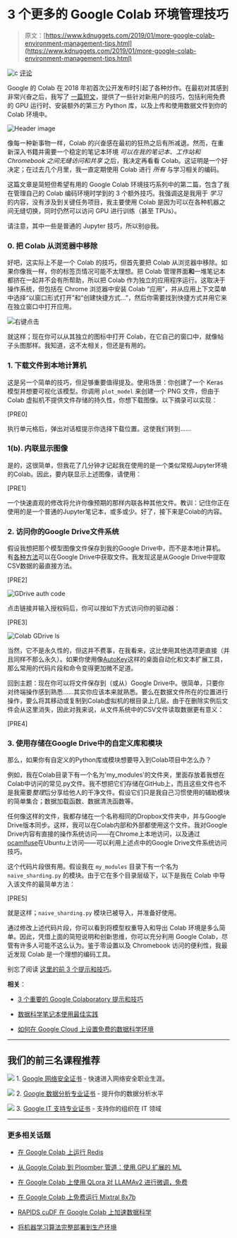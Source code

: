 # 3 个更多的 Google Colab 环境管理技巧

> 原文：[https://www.kdnuggets.com/2019/01/more-google-colab-environment-management-tips.html](https://www.kdnuggets.com/2019/01/more-google-colab-environment-management-tips.html)

![c](../Images/3d9c022da2d331bb56691a9617b91b90.png) [评论](#comments)

Google 的 Colab 在 2018 年初首次公开发布时引起了各种炒作。在最初对其感到非常兴奋之后，我写了 [一篇短文](/2018/02/essential-google-colaboratory-tips-tricks.html)，提供了一些针对新用户的技巧，包括利用免费的 GPU 运行时、安装额外的第三方 Python 库，以及上传和使用数据文件到你的 Colab 环境中。

![Header image](../Images/f2a5d9754f4267cd5dd86c2c0a9ed1ec.png)

像每一种新事物一样，Colab 的兴奋感在最初的狂热之后有所减退。然而，在重新深入书籍并需要一个稳定的笔记本环境 *可以在我的笔记本、工作站和 Chromebook 之间无缝访问和共享* 之后，我决定再看看 Colab。这证明是一个好决定；在过去几个月里，我一直定期使用 Colab 进行 *所有* 与学习相关的编码。

这篇文章是简短但希望有用的 Google Colab 环境技巧系列中的第二篇，包含了我在管理自己的 Colab 编码环境时学到的 3 个额外技巧。我强调这是我用于 *学习* 的内容，没有涉及到关键任务项目，我主要使用 Colab 是因为可以在各种机器之间无缝切换，同时仍然可以访问 GPU 进行训练（甚至 TPUs）。

请注意，其中一些是普通的 Jupyter 技巧，所以别@我。

### **0\. 把 Colab 从浏览器中移除**

好吧，这实际上不是一个 Colab 的技巧，但首先要把 Colab 从浏览器中移除。如果你像我一样，你的标签页情况可能不太理想。把 Colab 管理界面**和**一堆笔记本都挤在一起并不会有所帮助，所以把 Colab 作为独立的应用程序运行。这取决于操作系统，但包括在 Chrome 浏览器中安装 Colab “应用”，并从应用上下文菜单中选择“以窗口形式打开”和“创建快捷方式...”，然后你需要找到快捷方式并用它来在独立窗口中打开应用。

![右键点击](../Images/d8a2c5bd1d585486045c441491f12d1c.png)

就这样；现在你可以从其独立的图标中打开 Colab，在它自己的窗口中，就像帖子头图那样。我知道，这不太相关，但还是有用的。

### **1\. 下载文件到本地计算机**

这是另一个简单的技巧，但足够重要值得提及。使用场景：你创建了一个 Keras 模型并想要可视化该模型。你调用 `plot_model` 来创建一个 PNG 文件，但由于 Colab 虚拟机不提供文件存储的持久性，你想下载图像。以下摘录可以实现：

[PRE0]

执行单元格后，弹出对话框提示你选择下载位置。这使我们转到……

### **1(b). 内联显示图像**

是的，这很简单，但我花了几分钟才记起我在使用的是一个类似常规Jupyter环境的Colab。因此，要内联显示上述图像，请使用：

[PRE1]

一个快速直观的修改将允许你像预期的那样内联各种其他文件。教训：记住你正在使用的是一个普通的Jupyter笔记本，或多或少。好了，接下来是Colab的内容。

### **2\. 访问你的Google Drive文件系统**

假设我想把那个模型图像文件保存到我的Google Drive中，而不是本地计算机。有[各种方法](https://colab.research.google.com/notebooks/io.ipynb)可以在Google Drive中获取文件。我发现这是从Google Drive中提取CSV数据的最直接方法。

[PRE2]

![GDrive auth code](../Images/f996dc6b9e01900fa6d41db2e7d1e871.png)

点击链接并输入授权码后，你可以按如下方式访问你的驱动器：

[PRE3]

![Colab GDrive ls](../Images/b240bde1eb37c12ce6c34973ab68db04.png)

当然，它不是永久性的，但这并不费事，在我看来，这比使用其他选项更直接（并且同样不那么永久）。如果你使用像[AutoKey](https://github.com/autokey/autokey)这样的桌面自动化和文本扩展工具，那么常用的代码片段和命令变得更加微不足道。

回到主题：现在你可以将文件保存到（或从）Google Drive中。很简单，只要你对终端操作感到熟悉……其实你应该本来就熟悉。要么在数据文件所在的位置进行操作，要么将其移动或复制到Colab虚拟机的根目录上几层。由于在删除实例后文件会从这里消失，因此对我来说，从文件系统中的CSV文件读取数据更有意义：

[PRE4]

### **3\. 使用存储在Google Drive中的自定义库和模块**

那么，如果你有自定义的Python库或模块想要导入到Colab项目中怎么办？

例如，我在Colab目录下有一个名为'my_modules'的文件夹，里面存放着我想在Colab中访问的常见.py文件。我不想把它们存储在GitHub上，而且这些文件也不是我需要*整理*后分享给他人的干净文件。假设它们只是我自己习惯使用的辅助模块的简单集合；数据加载函数、数据清洗函数等。

任何像这样的文件，我都存储在一个名称相同的Dropbox文件夹中，并与Google Drive版本同步。这样，我可以在Colab内部和外部都使用这个文件。我对Google Drive内容有直接的操作系统访问——在Chrome上本地访问，以及通过[ocamlfuse](https://github.com/astrada/google-drive-ocamlfuse)在Ubuntu上访问——可以利用上述点中的Google Drive文件系统访问技巧。

这个代码片段很有用。假设我在 `my_modules` 目录下有一个名为 `naive_sharding.py` 的模块。由于它在多个目录层级下，以下是我在 Colab 中导入该文件的最简单方法：

[PRE5]

就是这样；`naive_sharding.py` 模块已被导入，并准备好使用。

通过修改上述代码片段，你可以看到将模型权重导入和导出 Colab 环境是多么简单。因此，凭借上面的简短说明和创新思维，你可以充分利用 Google Colab，尽管有许多人可能不这么认为。鉴于零设置以及 Chromebook 访问的便利性，我最近发现 Colab 是一个理想的编码工具。

别忘了阅读 [这里的前 3 个提示和技巧](/2018/02/essential-google-colaboratory-tips-tricks.html)。

**相关**：

+   [3 个重要的 Google Colaboratory 提示和技巧](/2018/02/essential-google-colaboratory-tips-tricks.html)

+   [数据科学笔记本使用最佳实践](/2018/11/best-practices-notebooks-data-science.html)

+   [如何在 Google Cloud 上设置免费的数据科学环境](/2018/08/set-up-free-data-science-environment-google-cloud.html)

* * *

## 我们的前三名课程推荐

![](../Images/0244c01ba9267c002ef39d4907e0b8fb.png) 1\. [Google 网络安全证书](https://www.kdnuggets.com/google-cybersecurity) - 快速进入网络安全职业生涯。

![](../Images/e225c49c3c91745821c8c0368bf04711.png) 2\. [Google 数据分析专业证书](https://www.kdnuggets.com/google-data-analytics) - 提升你的数据分析水平

![](../Images/0244c01ba9267c002ef39d4907e0b8fb.png) 3\. [Google IT 支持专业证书](https://www.kdnuggets.com/google-itsupport) - 支持你的组织在 IT 领域

* * *

### 更多相关话题

+   [在 Google Colab 上运行 Redis](https://www.kdnuggets.com/2022/01/running-redis-google-colab.html)

+   [从 Google Colab 到 Ploomber 管道：使用 GPU 扩展的 ML](https://www.kdnuggets.com/2022/03/google-colab-ploomber-pipeline-ml-scale-gpus.html)

+   [在 Google Colab 上使用 QLora 对 LLAMAv2 进行微调，免费](https://www.kdnuggets.com/fine-tuning-llamav2-with-qlora-on-google-colab-for-free)

+   [在 Google Colab 上免费运行 Mixtral 8x7b](https://www.kdnuggets.com/running-mixtral-8x7b-on-google-colab-for-free)

+   [RAPIDS cuDF 在 Google Colab 上加速数据科学](https://www.kdnuggets.com/2023/01/rapids-cudf-accelerated-data-science-google-colab.html)

+   [将机器学习算法完整部署到生产环境](https://www.kdnuggets.com/2021/12/deployment-machine-learning-algorithm-live-production-environment.html)
